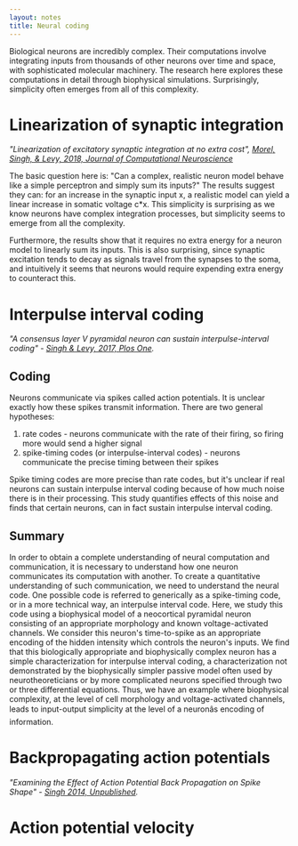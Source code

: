 ```yaml
---
layout: notes
title: Neural coding
---
```


Biological neurons are incredibly complex. Their computations involve integrating inputs from thousands of other neurons over time and space, with sophisticated molecular machinery. The research here explores these computations in detail through biophysical simulations. Surprisingly, simplicity often emerges from all of this complexity.

# Linearization of synaptic integration

*"Linearization of excitatory synaptic integration at no extra cost", <a color="#219AB3" href="http://rdcu.be/FDUo"> Morel, Singh, & Levy, 2018, Journal of Computational Neuroscience</a>*

The basic question here is: "Can a complex, realistic neuron model behave like a simple perceptron and simply sum its inputs?" The results suggest they can: for an increase in the synaptic input x, a realistic model can yield a linear increase in somatic voltage c*x. This simplicity is surprising as we know neurons have complex integration processes, but simplicity seems to emerge from all the complexity.

Furthermore, the results show that it requires no extra energy for a neuron model to linearly sum its inputs. This is also surprising, since synaptic excitation tends to decay as signals travel from the synapses to the soma, and intuitively it seems that neurons would require expending extra energy to counteract this.

# Interpulse interval coding

*"A consensus layer V pyramidal neuron can sustain interpulse-interval coding" -  <a color="#219AB3" href="http://journals.plos.org/plosone/article?id=10.1371/journal.pone.0180839"> Singh & Levy, 2017, Plos One</a>.*

## Coding
Neurons communicate via spikes called action potentials. It is unclear exactly how these spikes transmit information. There are two general hypotheses: 
    
1. rate codes - neurons communicate with the rate of their firing, so firing more would send a higher signal 
2. spike-timing codes (or interpulse-interval codes) - neurons communicate the precise timing between their spikes

Spike timing codes are more precise than rate codes, but it's unclear if real neurons can sustain interpulse interval coding because of how much noise there is in their processing. This study quantifies effects of this noise and finds that certain neurons, can in fact sustain interpulse interval coding.

## Summary
In order to obtain a complete understanding of neural computation and communication, it is necessary to understand how one neuron communicates its computation with another. To create a quantitative understanding of such communication, we need to understand the neural code. One possible code is referred to generically as a spike-timing code, or in a more technical way, an interpulse interval code. Here, we study this code using a biophysical model of a neocortical pyramidal neuron consisting of an appropriate morphology and known voltage-activated channels. We consider this neuron's time-to-spike as an appropriate encoding of the hidden intensity which controls the neuron's inputs. We find that this biologically appropriate and biophysically complex neuron has a simple characterization for interpulse interval coding, a characterization not demonstrated by the biophysically simpler passive model often used by neurotheoreticians or by more complicated neurons specified through two or three differential equations. Thus, we have an example where biophysical complexity, at the level of cell morphology and voltage-activated channels, leads to input-output simplicity at the level of a neuronâs encoding of information.

# Backpropagating action potentials

*"Examining the Effect of Action Potential Back Propagation on Spike Shape" - <a color="#219AB3" href="/assets/singh_14_dendrite_backprop.pdf"> Singh 2014, Unpublished</a>.*

# Action potential velocity